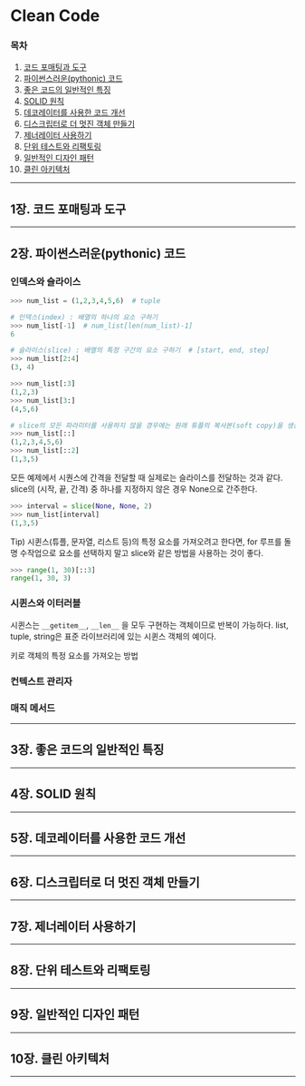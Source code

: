# Clean Code
### 목차
1. [코드 포매팅과 도구](#1장-코드-포매팅과-도구)
2. [파이썬스러운(pythonic) 코드](#2장-파이썬스러운pythonic-코드)
3. [좋은 코드의 일반적인 특징](#3장-좋은-코드의-일반적인-특징)
4. [SOLID 원칙](#4장-solid-원칙)
5. [데코레이터를 사용한 코드 개선](#5장-데코레이터를-사용한-코드-개선)
6. [디스크립터로 더 멋진 객체 만들기](#6장-디스크립터로-더-멋진-객체-만들기)
7. [제너레이터 사용하기](#7장-제너레이터-사용하기)
8. [단위 테스트와 리팩토링](#8장-단위-테스트와-리팩토링)
9. [일반적인 디자인 패턴](#9장-일반적인-디자인-패턴)
10. [클린 아키텍처](#10장-클린-아키텍처) 


---
## 1장. 코드 포매팅과 도구

---
## 2장. 파이썬스러운(pythonic) 코드
### 인덱스와 슬라이스

```python
>>> num_list = (1,2,3,4,5,6)  # tuple

# 인덱스(index) : 배열의 하나의 요소 구하기
>>> num_list[-1]  # num_list[len(num_list)-1]
6

# 슬라이스(slice) : 배열의 특정 구간의 요소 구하기  # [start, end, step]
>>> num_list[2:4] 
(3, 4)

>>> num_list[:3]
(1,2,3)
>>> num_list[3:]
(4,5,6)

# slice의 모든 파라미터를 사용하지 않을 경우에는 원래 튜플의 복사본(soft copy)을 생성한다.
>>> num_list[::]
(1,2,3,4,5,6)
>>> num_list[::2]
(1,3,5)
```
모든 예제에서 시퀀스에 간격을 전달할 때 실제로는 슬라이스를 전달하는 것과 같다.
slice의 (시작, 끝, 간격) 중 하나를 지정하지 않은 경우 None으로 간주한다.
```python
>>> interval = slice(None, None, 2)
>>> num_list[interval]
(1,3,5)

```

Tip) 시퀸스(튜플, 문자열, 리스트 등)의 특정 요소를 가져오려고 한다면, for 루프를 돌명 수작업으로 요소를 선택하지 말고 slice와 같은 방법을 사용하는 것이 좋다. 

```python
>>> range(1, 30)[::3]
range(1, 30, 3)
```

### 시퀸스와 이터러블

시퀸스는 `__getitem__`, `__len__` 을 모두 구현하는 객체이므로 반복이 가능하다.
list, tuple, string은 표준 라이브러리에 있는 시퀸스 객체의 예이다.

키로 객체의 특정 요소를 가져오는 방법


### 컨텍스트 관리자
### 매직 메서드

---
## 3장. 좋은 코드의 일반적인 특징

---
## 4장. SOLID 원칙

---
## 5장. 데코레이터를 사용한 코드 개선

---
## 6장. 디스크립터로 더 멋진 객체 만들기

---
## 7장. 제너레이터 사용하기

---
## 8장. 단위 테스트와 리팩토링

---
## 9장. 일반적인 디자인 패턴

---
## 10장. 클린 아키텍처

---
